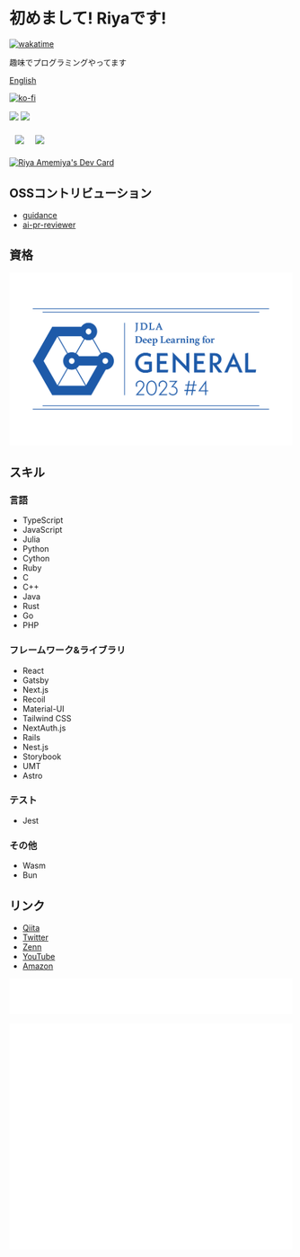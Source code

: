 # 初めまして! Riyaです!

[![wakatime](https://wakatime.com/badge/user/eae142f3-5e4b-4e20-b3ca-d5d6d5a13e07.svg)](https://wakatime.com/@eae142f3-5e4b-4e20-b3ca-d5d6d5a13e07)

趣味でプログラミングやってます

[English](./README-en.md)

[![ko-fi](https://ko-fi.com/img/githubbutton_sm.svg)](https://ko-fi.com/Z8Z3GGLNZ)

<p align="left">
    <img align="center" height="150px" src="https://github-readme-stats.vercel.app/api/top-langs/?username=riya-amemiya&hide=css,scss,makefile,html&layout=compact">
    <img align="center" height="150px" src="https://github-readme-stats.vercel.app/api?username=riya-amemiya&count_private=true&show_icons=true">
</p>

<div style="display: flex;">
    <div style="margin: 10px;">
        <img align="center" height="250px" src="https://wakatime.com/share/@riya_amemiya/d0f95094-22a7-4aff-aff7-25a43506cc2f.svg" />
    </div>
    <div style="margin: 10px;">
        <img align="center" height="250px" src = "https://wakatime.com/share/@riya_amemiya/21948023-0285-4b79-ba4d-6c2a8fad15a8.svg"/>
    </div>

</div>

<a href="https://app.daily.dev/riyaamemiya"><img src="https://api.daily.dev/devcards/e0b649ca9e13408099f4eea5648c7cd5.png?r=5pg" width="400" alt="Riya Amemiya's Dev Card"/></a>

## OSSコントリビューション

+ [guidance](https://github.com/guidance-ai/guidance)
+ [ai-pr-reviewer](https://github.com/coderabbitai/ai-pr-reviewer)

## 資格

![G検定](/img/general2023_4_regular.png)

## スキル

### 言語

+ TypeScript
+ JavaScript
+ Julia
+ Python
+ Cython
+ Ruby
+ C
+ C++
+ Java
+ Rust
+ Go
+ PHP

### フレームワーク&ライブラリ

+ React
+ Gatsby
+ Next.js
+ Recoil
+ Material-UI
+ Tailwind CSS
+ NextAuth.js
+ Rails
+ Nest.js
+ Storybook
+ UMT
+ Astro

### テスト

+ Jest

### その他

+ Wasm
+ Bun

## リンク

+ [Qiita](https://qiita.com/Riya-oshaburikitchin)
+ [Twitter](https://twitter.com/Riya31377928)
+ [Zenn](https://zenn.dev/riya_amemiya)
+ [YouTube](https://www.youtube.com/channel/UCzww3KRaSOy7CpWWRXREv1g)
+ [Amazon](https://www.amazon.jp/hz/wishlist/ls/2TJIXKMK13CIJ?ref_=wl_share)

![Metrics](https://github.com/riya-amemiya/riya-amemiya/blob/main/metrics.plugin.skyline.svg)

![Metrics](https://github.com/riya-amemiya/riya-amemiya/blob/main/metrics.plugin.calendar.full.svg)
